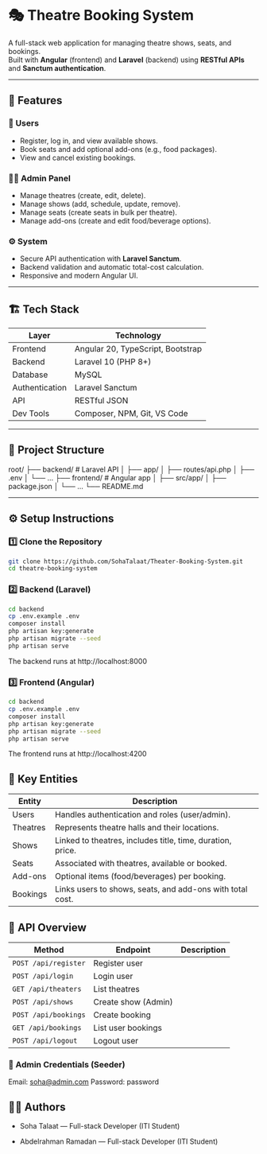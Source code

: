 # 🎭 Theatre Booking System

A full-stack web application for managing theatre shows, seats, and bookings.  
Built with **Angular** (frontend) and **Laravel** (backend) using **RESTful APIs** and **Sanctum authentication**.

---

## 🚀 Features

### 👥 Users

- Register, log in, and view available shows.
- Book seats and add optional add-ons (e.g., food packages).
- View and cancel existing bookings.

### 🧑‍💼 Admin Panel

- Manage theatres (create, edit, delete).
- Manage shows (add, schedule, update, remove).
- Manage seats (create seats in bulk per theatre).
- Manage add-ons (create and edit food/beverage options).

### ⚙️ System

- Secure API authentication with **Laravel Sanctum**.
- Backend validation and automatic total-cost calculation.
- Responsive and modern Angular UI.

---

## 🏗️ Tech Stack

| Layer          | Technology                        |
| -------------- | --------------------------------- |
| Frontend       | Angular 20, TypeScript, Bootstrap |
| Backend        | Laravel 10 (PHP 8+)               |
| Database       | MySQL                             |
| Authentication | Laravel Sanctum                   |
| API            | RESTful JSON                      |
| Dev Tools      | Composer, NPM, Git, VS Code       |

---

## 📂 Project Structure

root/
├── backend/ # Laravel API
│ ├── app/
│ ├── routes/api.php
│ ├── .env
│ └── ...
├── frontend/ # Angular app
│ ├── src/app/
│ ├── package.json
│ └── ...
└── README.md

---

## ⚙️ Setup Instructions

### 1️⃣ Clone the Repository

```bash
git clone https://github.com/SohaTalaat/Theater-Booking-System.git
cd theatre-booking-system
```

### 2️⃣ Backend (Laravel)

```bash
cd backend
cp .env.example .env
composer install
php artisan key:generate
php artisan migrate --seed
php artisan serve
```

The backend runs at http://localhost:8000

### 3️⃣ Frontend (Angular)

```bash
cd backend
cp .env.example .env
composer install
php artisan key:generate
php artisan migrate --seed
php artisan serve
```

The frontend runs at http://localhost:4200

## 🧠 Key Entities

| Entity   | Description                                                |
| -------- | ---------------------------------------------------------- |
| Users    | Handles authentication and roles (user/admin).             |
| Theatres | Represents theatre halls and their locations.              |
| Shows    | Linked to theatres, includes title, time, duration, price. |
| Seats    | Associated with theatres, available or booked.             |
| Add-ons  | Optional items (food/beverages) per booking.               |
| Bookings | Links users to shows, seats, and add-ons with total cost.  |

## 🧩 API Overview

| Method               | Endpoint            | Description |
| -------------------- | ------------------- | ----------- |
| `POST /api/register` | Register user       |             |
| `POST /api/login`    | Login user          |             |
| `GET /api/theaters`  | List theatres       |             |
| `POST /api/shows`    | Create show (Admin) |             |
| `POST /api/bookings` | Create booking      |             |
| `GET /api/bookings`  | List user bookings  |             |
| `POST /api/logout`   | Logout user         |             |

### 🧪 Admin Credentials (Seeder)

Email: soha@admin.com
Password: password

## 🧑‍💻 Authors

- Soha Talaat — Full-stack Developer (ITI Student)

- Abdelrahman Ramadan — Full-stack Developer (ITI Student)
